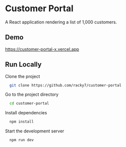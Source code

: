 
# Customer Portal

A React application rendering a list of 1,000 customers.


## Demo

https://customer-portal-x.vercel.app


## Run Locally

Clone the project

```bash
  git clone https://github.com/racky7/customer-portal
```

Go to the project directory

```bash
  cd customer-portal
```

Install dependencies

```bash
  npm install
```

Start the development server

```bash
  npm run dev
```

